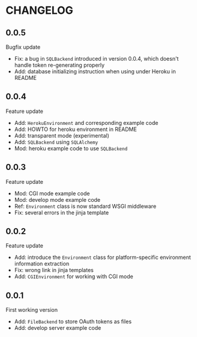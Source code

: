 CHANGELOG
=========

## 0.0.5

Bugfix update

* Fix: a bug in `SQLBackend` introduced in version 0.0.4, which doesn't
  handle token re-generating properly
* Add: database initializing instruction when using under Heroku in README

## 0.0.4

Feature update

* Add: `HerokuEnvironment` and corresponding example code
* Add: HOWTO for heroku environment in README
* Add: transparent mode (experimental)
* Add: `SQLBackend` using `SQLAlchemy`
* Mod: heroku example code to use `SQLBackend`


## 0.0.3

Feature update

* Mod: CGI mode example code
* Mod: develop mode example code
* Ref: `Environment` class is now standard WSGI middleware
* Fix: several errors in the jinja template

## 0.0.2

Feature update

* Add: introduce the `Environment` class for platform-specific
  environment information extraction
* Fix: wrong link in jinja templates
* Add: `CGIEnvironment` for working with CGI mode

## 0.0.1

First working version

* Add: `FileBackend` to store OAuth tokens as files
* Add: develop server example code
